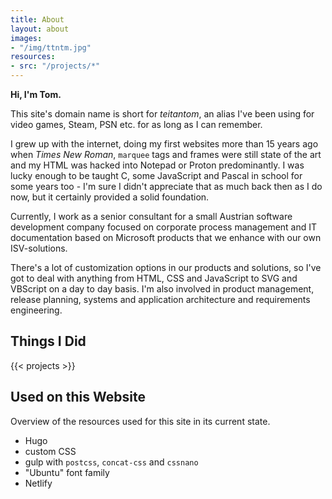 ```yaml
---
title: About
layout: about
images:
- "/img/ttntm.jpg"
resources:
- src: "/projects/*"
---
```


**Hi, I'm Tom.**

This site's domain name is short for _teitantom_, an alias I've been using for video games, Steam, PSN etc. for as long as I can remember.

I grew up with the internet, doing my first websites more than 15 years ago when _Times New Roman_, `marquee` tags and frames were still state of the art and my HTML was hacked into Notepad or Proton predominantly. I was lucky enough to be taught C, some JavaScript and Pascal in school for some years too - I'm sure I didn't appreciate that as much back then as I do now, but it certainly provided a solid foundation.

Currently, I work as a senior consultant for a small Austrian software development company focused on corporate process management and IT documentation based on Microsoft products that we enhance with our own ISV-solutions.

There's a lot of customization options in our products and solutions, so I've got to deal with anything from HTML, CSS and JavaScript to SVG and VBScript on a day to day basis. I'm also involved in product management, release planning, systems and application architecture and requirements engineering.

## Things I Did

{{< projects >}}

## Used on this Website

Overview of the resources used for this site in its current state.

- Hugo
- custom CSS
- gulp with `postcss`, `concat-css` and `cssnano`
- "Ubuntu" font family
- Netlify
